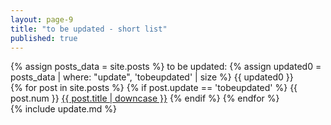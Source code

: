 ```yaml
---
layout: page-9
title: "to be updated - short list"
published: true
---
```


{% assign posts_data = site.posts %}
to be updated: {% assign updated0 = posts_data | where: "update", 'tobeupdated' | size %} {{ updated0 }}
<br />
{% for post in site.posts %}
{% if post.update == 'tobeupdated' %}
{{ post.num }} <a href="{{ post.url }}">{{ post.title | downcase }}</a>
{% endif %}
{% endfor %}
<br />
{% include update.md %}
